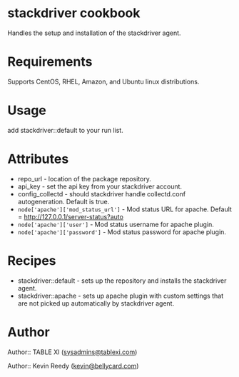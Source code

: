 # stackdriver cookbook

Handles the setup and installation of the stackdriver agent.

# Requirements

Supports CentOS, RHEL, Amazon, and Ubuntu linux distributions.

# Usage

add stackdriver::default to your run list.

# Attributes

* repo_url - location of the package repository.
* api_key - set the api key from your stackdriver account.
* config_collectd - should stackdriver handle collectd.conf autogeneration.  Default is true.
* <code>node['apache']['mod_status_url']</code>  - Mod status URL for apache. Default = http://127.0.0.1/server-status?auto
* <code>node['apache']['user']</code>  - Mod status username for apache plugin.
* <code>node['apache']['password']</code>  - Mod status password for apache plugin.

# Recipes

* stackdriver::default - sets up the repository and installs the stackdriver agent.
* stackdriver::apache - sets up apache plugin with custom settings that are not picked up automatically by stackdriver agent.

# Author

Author:: TABLE XI (<sysadmins@tablexi.com>)

Author:: Kevin Reedy (<kevin@bellycard.com>)

